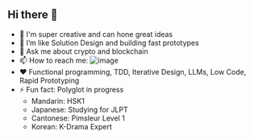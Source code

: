 ## Hi there 👋

- 🎨 I'm super creative and can hone great ideas
- 👯 I’m like Solution Design and building fast prototypes
- 💬 Ask me about crypto and blockchain
- 📫 How to reach me: ![image](https://github.com/codemusket/codemusket/assets/11220505/6eb6fe0f-e8d8-44f0-9e08-7e3a29225f65)
- ❤️ Functional programming, TDD, Iterative Design, LLMs, Low Code, Rapid Prototyping
- ⚡ Fun fact: Polyglot in progress
  - Mandarin: HSK1
  - Japanese: Studying for JLPT
  - Cantonese: Pimsleur Level 1
  - Korean: K-Drama Expert



